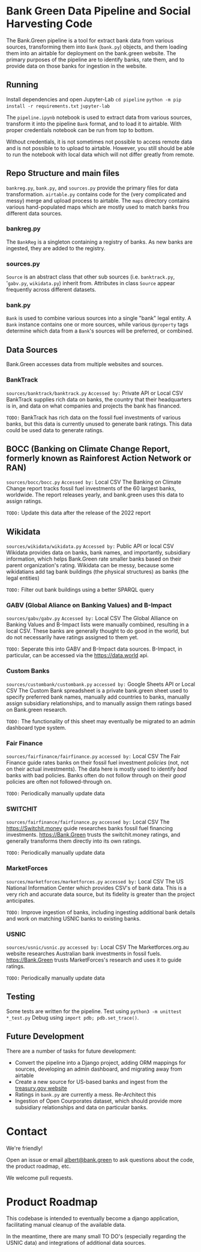 # Bank Green Data Pipeline and Social Harvesting Code

The Bank.Green pipeline is a tool for extract bank data from various sources, transforming them into `Bank` (`bank.py`) objects, and them loading them into an airtable for deployment on the bank.green website. The primary purposes of the pipeline are to identify banks, rate them, and to provide data on those banks for ingestion in the website.

## Running

Install dependencies and open Jupyter-Lab
`cd pipeline`
`python -m pip install -r requirements.txt`
`jupyter-lab`

The `pipeline.ipynb` notebook is used to extract data from various sources, transform it into the pipeline `Bank` format, and to load it to airtable. With proper credentials notebook can be run from top to bottom.

Without credentials, it is not sometimes not possible to access remote data and is not possible to to upload to airtable. However, you still should be able to run the notebook with local data which will not differ greatly from remote.


## Repo Structure and main files
`bankreg.py`, `bank.py`, and `sources.py` provide the primary files for data transformation. `airtable.py` contains code for the (very complicated and messy) merge and upload process to airtable. The `maps` directory contains various hand-populated maps which are mostly used to match banks frou different data sources.

### bankreg.py
The `BankReg` is a singleton containing a registry of banks. As new banks are ingested, they are added to the registry.

### sources.py
`Source` is an abstract class that other sub sources (i.e. `banktrack.py`, '`gabv.py`, `wikidata.py`) inherit from. Attributes in class `Source` appear frequently across different datasets.

### bank.py
`Bank` is used to combine various sources into a single "bank" legal entity. A `Bank` instance contains one or more sources, while various `@property` tags determine which data from a `Bank`'s sources will be preferred, or combined.


## Data Sources
Bank.Green accesses data from multiple websites and sources. 

### BankTrack
`sources/banktrack/banktrack.py`
`Accessed by:` Private API or Local CSV
BankTrack supplies rich data on banks, the country that their headquarters is in, and data on what companies and projects the bank has financed.

`TODO:` BankTrack has rich data on the fossil fuel investments of various banks, but this data is currently unused to generate bank ratings. This data could be used data to generate ratings.

## BOCC (Banking on Climate Change Report, formerly known as Rainforest Action Network or RAN)
`sources/bocc/bocc.py`
`Accessed by:` Local CSV
The Banking on Climate Change report tracks fossil fuel investments of the 60 largest banks, worldwide. The report releases yearly, and bank.green uses this data to assign ratings.

`TODO:` Update this data after the release of the 2022 report

## Wikidata
`sources/wikidata/wikidata.py`
`Accessed by:` Public API or local CSV
Wikidata provides data on banks, bank names, and importantly, subsidiary information, which helps Bank.Green rate smaller banks based on their parent organization's rating. Wikidata can be messy, because some wikidatians add tag bank buildings (the physical structures) as banks (the legal entities)

`TODO:` Filter out bank buildings using a better SPARQL query


### GABV (Global Aliance on Banking Values) and B-Impact
`sources/gabv/gabv.py`
`Accessed by:` Local CSV
The Global Alliance on Banking Values and B-Impact lists were manually combined, resulting in a local CSV. These banks are generally thought to do good in the world, but do not necessarily have ratings assigned to them yet.

`TODO:` Seperate this into GABV and B-Impact data sources. B-Impact, in particular, can be accessed via the https://data.world api.


### Custom Banks
`sources/custombank/custombank.py`
`accessed by:` Google Sheets API or Local CSV
The Custom Bank spreadsheet is a private bank.green sheet used to specify preferred bank names, manually add countries to banks, manually assign subsidiary relationships, and to manually assign them ratings based on Bank.green research.

`TODO:` The functionality of this sheet may eventually be migrated to an admin dashboard type system.

### Fair Finance
`sources/fairfinance/fairfinance.py`
`accessed by:` Local CSV
The Fair Finance guide rates banks on their fossil fuel investment _policies_ (not, not on their actual investments). The data here is mostly used to identify _bad_ banks with bad policies. Banks often do not follow through on their _good_ policies are often not followed-through on.

`TODO:` Periodically manually update data

### SWITCHIT
`sources/fairfinance/fairfinance.py`
`accessed by:` Local CSV
The https://Switchit.money guide researches banks fossil fuel financing investments. https://Bank.Green trusts the switchit.money ratings, and generally transforms them directly into its own ratings.

`TODO:` Periodically manually update data

### MarketForces
`sources/marketforces/marketforces.py`
`accessed by:` Local CSV
The US National Information Center which provides CSV's of bank data. This is a very rich and accurate data source, but its fidelity is greater than the project anticipates.

`TODO:` Improve ingestion of banks, including ingesting additional bank details and work on matching USNIC banks to existing banks.


### USNIC
`sources/usnic/usnic.py`
`accessed by:` Local CSV
The Marketforces.org.au website researches Australian bank investments in fossil fuels. https://Bank.Green trusts MarketForces's research and uses it to guide ratings.

`TODO:` Periodically manually update data

## Testing
Some tests are written for the pipeline. Test using `python3 -m unittest *_test.py` Debug using `import pdb; pdb.set_trace()`.

## Future Development
There are a number of tasks for future development:
- Convert the pipeline into a Django project, adding ORM mappings for sources, developing an admin dashboard, and migrating away from airtable
- Create a new source for US-based banks and ingest from the [treasury.gov website](https://www.occ.treas.gov/topics/charters-and-licensing/financial-institution-lists/index-financial-institution-lists.html)
- Ratings in `bank.py` are currently a mess. Re-Architect this
- Ingestion of Open Courporates dataset, which should provide more subsidiary relationships and data on particular banks.


# Contact

We're friendly!

Open an issue or email albert@bank.green to ask questions about the code, the product roadmap, etc.

We welcome pull requests.

# Product Roadmap

This codebase is intended to eventually become a django application, facilitating manual cleanup of the available data.

In the meantime, there are many small TO DO's (especially regarding the USNIC data) and integrations of additional data sources.
